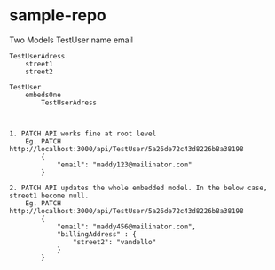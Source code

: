 # sample-repo


Two Models
	TestUser
		name
		email
		
	TestUserAdress
		street1
		street2
		
	TestUser
		embedsOne
			TestUserAdress
			
			
			
	1. PATCH API works fine at root level
		Eg. PATCH http://localhost:3000/api/TestUser/5a26de72c43d8226b8a38198
			{
				"email": "maddy123@mailinator.com"
			}
		
	2. PATCH API updates the whole embedded model. In the below case, street1 become null.
		Eg. PATCH http://localhost:3000/api/TestUser/5a26de72c43d8226b8a38198
			{
				"email": "maddy456@mailinator.com",
				"billingAddress" : {
					"street2": "vandello"
				}
			}
		